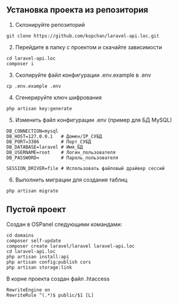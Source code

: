 ## Установка проекта из репозитория

1. Склонируйте репозиторий

```shell
git clone https://github.com/kopchan/laravel-api.loc.git 
```

2. Перейдите в папку с проектом и скачайте зависимости

```shell
cd laravel-api.loc
composer i
```

3. Скопируйте файл конфигурации .env.example в .env

```shell
cp .env.example .env
```

4. Сгенерируйте ключ шифрования

```shell
php artisan key:generate
```

5. Изменить файл конфигурации .env (пример для БД MySQL)

```env
DB_CONNECTION=mysql
DB_HOST=127.0.0.1   # Домен/IP_СУБД
DB_PORT=3306        # Порт_СУБД
DB_DATABASE=laravel # Имя_БД
DB_USERNAME=root    # Логин_пользователя
DB_PASSWORD=        # Пароль_пользователя

SESSION_DRIVER=file # Использовать файловый драйвер сессий
```

6. Выполнить миграции для создания таблиц

```shell
php artisan migrate
```

## Пустой проект

Создан в OSPanel следующими командами:

```shell
cd domains
composer self-update
composer create laravel/laravel laravel-api.loc
cd laravel-api.loc
php artisan install:api
php artisan config:publish cors
php artisan storage:link
```

В корне проекта создан файл .htaccess

```apacheconf
RewriteEngine on
RewriteRule ^(.*)$ public/$1 [L]
```
